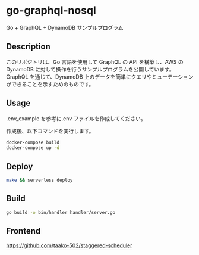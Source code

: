 # go-graphql-nosql

Go + GraphQL + DynamoDB サンプルプログラム

## Description

このリポジトリは、Go 言語を使用して GraphQL の API を構築し、AWS の DynamoDB に対して操作を行うサンプルプログラムを公開しています。GraphQL を通じて、DynamoDB 上のデータを簡単にクエリやミューテーションができることを示すためのものです。

## Usage

.env_example を参考に.env ファイルを作成してください。

作成後、以下コマンドを実行します。

```bash
docker-compose build
docker-compose up -d
```

## Deploy

```bash
make && serverless deploy
```

## Build

```bash
go build -o bin/handler handler/server.go
```

## Frontend

https://github.com/taako-502/staggered-scheduler
